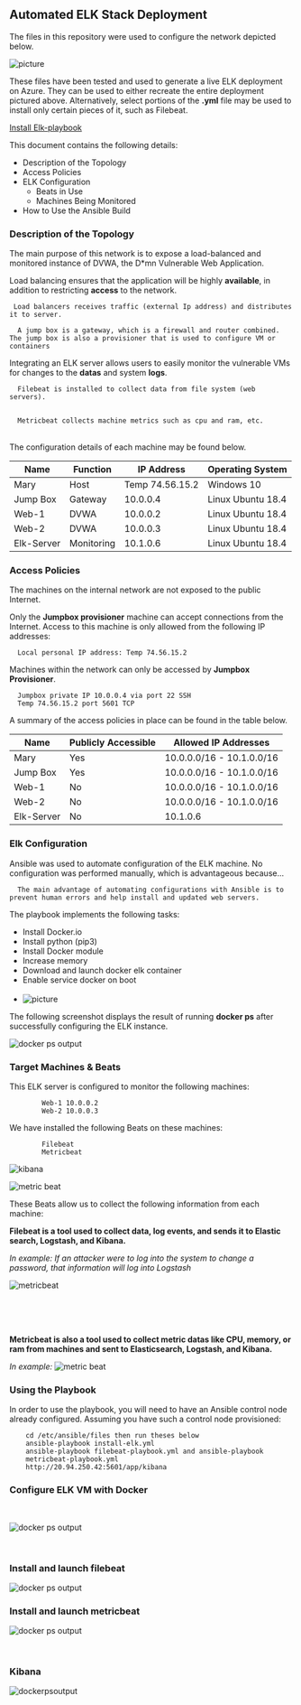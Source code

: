## Automated ELK Stack Deployment

The files in this repository were used to configure the network depicted below.

![picture](images/diagram.PNG)

These files have been tested and used to generate a live ELK deployment on Azure. They can be used to either recreate the entire deployment pictured above. Alternatively, select portions of the **.yml** file may be used to install only certain pieces of it, such as Filebeat.

   [Install Elk-playbook](./images/install-elk.yml)
  

This document contains the following details:
- Description of the Topology
- Access Policies
- ELK Configuration
  - Beats in Use
  - Machines Being Monitored
- How to Use the Ansible Build


### Description of the Topology

The main purpose of this network is to expose a load-balanced and monitored instance of DVWA, the D*mn Vulnerable Web Application.

Load balancing ensures that the application will be highly **available**, in addition to restricting **access** to the network.

 
 
     Load balancers receives traffic (external Ip address) and distributes it to server.

      A jump box is a gateway, which is a firewall and router combined. The jump box is also a provisioner that is used to configure VM or containers

Integrating an ELK server allows users to easily monitor the vulnerable VMs for changes to the **datas** and system **logs**.

      Filebeat is installed to collect data from file system (web servers).

     
      Metricbeat collects machine metrics such as cpu and ram, etc.

<br>
The configuration details of each machine may be found below.


| Name     | Function | IP Address    | Operating System  |
|----------|----------|---------------|------------------ |
| Mary     |  Host    |Temp 74.56.15.2| Windows 10        |
| Jump Box | Gateway  | 10.0.0.4      | Linux Ubuntu 18.4 |
| Web-1    |  DVWA    | 10.0.0.2      | Linux Ubuntu 18.4 |
| Web-2    |  DVWA    | 10.0.0.3      | Linux Ubuntu 18.4 |
|Elk-Server|Monitoring| 10.1.0.6      | Linux Ubuntu 18.4 |

### Access Policies
The machines on the internal network are not exposed to the public Internet. 

Only the **Jumpbox provisioner** machine can accept connections from the Internet. Access to this machine is only allowed from the following IP addresses:


    
      Local personal IP address: Temp 74.56.15.2


Machines within the network can only be accessed by **Jumpbox Provisioner**.



      Jumpbox private IP 10.0.0.4 via port 22 SSH
      Temp 74.56.15.2 port 5601 TCP


A summary of the access policies in place can be found in the table below.

| Name     | Publicly Accessible | Allowed IP Addresses     |
|----------|---------------------|--------------------------|
| Mary     | Yes                 |10.0.0.0/16 - 10.1.0.0/16 | 
| Jump Box | Yes                 |10.0.0.0/16 - 10.1.0.0/16 |
| Web-1    | No                  |10.0.0.0/16 - 10.1.0.0/16 |
| Web-2    | No                  |10.0.0.0/16 - 10.1.0.0/16 |
|Elk-Server| No                  |10.1.0.6                  |               

### Elk Configuration

Ansible was used to automate configuration of the ELK machine. No configuration was performed manually, which is advantageous because...


      The main advantage of automating configurations with Ansible is to prevent human errors and help install and updated web servers.

The playbook implements the following tasks:

- Install Docker.io
- Install python (pip3)
- Install Docker module
- Increase memory  
- Download and launch docker elk container
- Enable service docker on boot
<br><br>
- ![picture](images/elkinstall.PNG)

The following screenshot displays the result of running **docker ps** after successfully configuring the ELK instance.

![docker ps output](images\dockerps.PNG)

### Target Machines & Beats
This ELK server is configured to monitor the following machines:

            Web-1 10.0.0.2
            Web-2 10.0.0.3 

We have installed the following Beats on these machines:


            Filebeat
            Metricbeat

![kibana](images\kibana-check-data.PNG)


![metric beat](images\metricbeat-checkdata.PNG)


These Beats allow us to collect the following information from each machine:

**Filebeat is a tool used to collect data, log events, and sends it to Elastic search, Logstash, and Kibana.**

*In example: If an attacker were to log into the system to change a password, that information will log into Logstash*
<br>

![metricbeat](images\filebeatdataExample.PNG)

<br><br><br>


**Metricbeat is also a tool used to collect metric datas like CPU, memory, or ram from machines and sent to Elasticsearch, Logstash, and Kibana.**


*In example:*
![metric beat](images\metricbeatData.PNG)




### Using the Playbook
In order to use the playbook, you will need to have an Ansible control node already configured. Assuming you have such a control node provisioned: 

        cd /etc/ansible/files then run theses below
        ansible-playbook install-elk.yml
        ansible-playbook filebeat-playbook.yml and ansible-playbook
        metricbeat-playbook.yml
        http://20.94.250.42:5601/app/kibana


### Configure ELK VM with Docker  

<br>

![docker ps output](images\install_elkpb.PNG)

<br>

### Install and launch filebeat

![docker ps output](images\install_filebeatpb.PNG)


### Install and launch metricbeat

![docker ps output](images\installmetricPB.PNG)

<br>

### Kibana

![dockerpsoutput](images/kibanaFinal.PNG)


